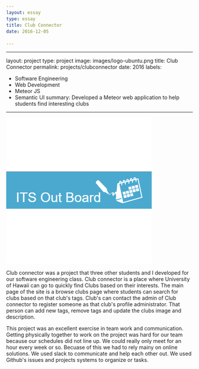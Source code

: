 ```yaml
---
layout: essay
type: essay
title: Club Connector
date: 2016-12-05

---
```

---
layout: project
type: project
image: images/logo-ubuntu.png
title: Club Connector
permalink: projects/clubconnector
date: 2016
labels:
  - Software Engineering
  - Web Development
  - Meteor JS
  - Semantic UI
summary: Developed a Meteor web application to help students find interesting clubs
---

<img class="ui medium right floated rounded image" src="../images/outboard.png">

Club connector was a project that three other students and I developed for our software engineering class. Club connector is a place where University of Hawaii can go to quickly find Clubs based on their interests. The main page of the site is a browse clubs page where students can search for clubs based on that club's tags. Club's can contact the admin of Club connector to register someone as that club's profile administrator. That person can add new tags, remove tags and update the clubs image and description.

This project was an excellent exercise in team work and communication. Getting physically together to work on the project was hard for our team because our schedules did not line up. We could really only meet for an hour every week or so. Becuase of this we had to rely mainy on online solutions. We used slack to communicate and help each other out. We used Github's issues and projects systems to organize or tasks. 

